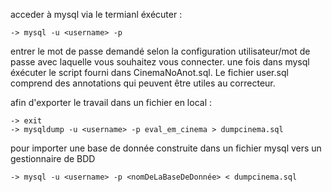 acceder à mysql via le termianl éxécuter :

    -> mysql -u <username> -p

entrer le mot de passe demandé selon la configuration utilisateur/mot de passe avec laquelle vous souhaitez vous connecter.
une fois dans mysql éxécuter le script fourni dans CinemaNoAnot.sql. Le fichier user.sql comprend des annotations qui peuvent être utiles au correcteur. 

afin d'exporter le travail dans un fichier en local :

    -> exit
    -> mysqldump -u <username> -p eval_em_cinema > dumpcinema.sql

pour importer une base de donnée construite dans un fichier mysql vers un gestionnaire de BDD

    -> mysql -u <username> -p <nomDeLaBaseDeDonnée> < dumpcinema.sql
